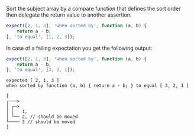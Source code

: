 Sort the subject array by a compare function that defines the sort order then
delegate the return value to another assertion.

```js
expect([2, 1, 3], 'when sorted by', function (a, b) {
    return a - b;
}, 'to equal', [1, 2, 3]);
```

In case of a failing expectation you get the following output:

```js
expect([2, 1, 3], 'when sorted by', function (a, b) {
    return a - b;
}, 'to equal', [3, 2, 1]);
```

```output
expected [ 2, 1, 3 ]
when sorted by function (a, b) { return a - b; } to equal [ 3, 2, 1 ]

[
┌───> 
│ ┌─>
│ │   1,
│ └── 2, // should be moved
└──── 3 // should be moved
]
```
